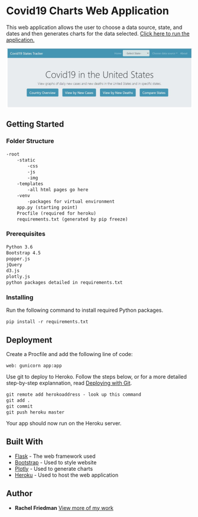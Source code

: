 # Covid19 Charts Web Application

This web application allows the user to choose a data source, state, and dates and then generates charts for the data selected. [Click here to run the application.](https://cs3140-covid-web-app.herokuapp.com/)

![Screenshot off app](https://raw.githubusercontent.com/rachelf21/3140_Covid_States_Web_App/master/static/img/screenshot.jpg)

## Getting Started

### Folder Structure

```
-root
    -static
        -css
        -js
        -img
    -templates
        -all html pages go here
    -venv
        -packages for virtual environment
    app.py (starting point)
    Procfile (required for heroku)
    requirements.txt (generated by pip freeze)
```

### Prerequisites

```
Python 3.6
Bootstrap 4.5
popper.js
jQuery
d3.js
plotly.js
python packages detailed in requirements.txt

```

### Installing

Run the following command to install required Python packages.

```
pip install -r requirements.txt
```

## Deployment

Create a Procfile and add the following line of code:

```
web: gunicorn app:app
```

Use git to deploy to Heroko. Follow the steps below, or for a more detailed step-by-step explannation, read [Deploying with Git](https://devcenter.heroku.com/articles/git).

```
git remote add herokoaddress - look up this command
git add .
git commit
git push heroku master
```

Your app should now run on the Heroku server.

## Built With

- [Flask](https://flask.palletsprojects.com/en/1.1.x/) - The web framework used
- [Bootstrap](https://getbootstrap.com/docs/4.5/getting-started/introduction/) - Used to style website
- [Plotly](https://plotly.com/javascript/) - Used to generate charts
- [Heroku](https://devcenter.heroku.com/categories/reference) - Used to host the web application

## Author

- **Rachel Friedman** [View more of my work](https://github.com/rachelf21)
